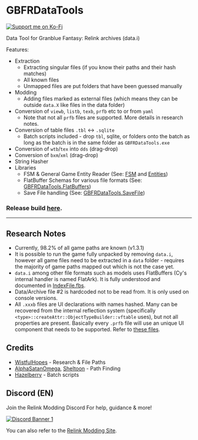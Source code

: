 # GBFRDataTools

<div width="100%">
  <a href="https://ko-fi.com/nenkai" width="40%">
    <img src="https://ko-fi.com/img/githubbutton_sm.svg" alt="Support me on Ko-Fi">
  </a>
</div>

Data Tool for Granblue Fantasy: Relink archives (data.i)

Features:
* Extraction
  * Extracting singular files (if you know their paths and their hash matches)
  * All known files
  * Unmapped files are put folders that have been guessed manually
* Modding
  * Adding files marked as external files (which means they can be outside `data.X` like files in the data folder)
* Conversion of `viewb`, `listb`, `texb`, `prfb` etc to or from `yaml`
  * Note that not all `prfb` files are supported. More details in research notes.
* Conversion of table files `.tbl` <-> `.sqlite`
  * Batch scripts included - drop `tbl`, sqlite, or folders onto the batch as long as the batch is in the same folder as `GBFRDataTools.exe`
* Conversion of `wtb`/`tex` into `dds` (drag-drop)
* Conversion of `bxm`/`xml` (drag-drop)
* String Hasher
* Libraries
  * FSM & General Game Entity Reader (See: [FSM](GBFRDataTools.FSM) and [Entities](GBFRDataTools.Entities))
  * FlatBuffer Schemas for various file formats (See: [GBFRDataTools.FlatBuffers](GBFRDataTools.FlatBuffers))
  * Save File handling (See: [GBFRDataTools.SaveFile](GBFRDataTools.SaveFile))

### Release build [here](https://github.com/Nenkai/GBFRDataTools/releases).

---

## Research Notes

* Currently, 98.2% of all game paths are known (v1.3.1)
* It is possible to run the game fully unpacked by removing `data.i`, however all game files need to be extracted in a `data` folder - requires the majority of game paths mapped out which is not the case yet.
* `data.i` among other file formats such as models uses FlatBuffers (Cy's internal handler is named FlatArk). It is fully understood and documented in [IndexFile.fbs](https://github.com/Nenkai/GBFRDataTools/blob/master/GBFRDataTools.FlatBuffers/IndexFile.fbs).
* Data/Archive file #2 is hardcoded not to be read from. It is only used on console versions.
* All `.xxxb` files are UI declarations with names hashed. Many can be recovered from the internal reflection system (specifically `<type>::createAttr::ObjectTypeBuilder::vftable` uses), but not all properties are present. Basically every `.prfb` file will use an unique UI component that needs to be supported. Refer to [these files](https://github.com/Nenkai/GBFRDataTools/tree/master/GBFRDataTools.Core/UI).

## Credits

* [WistfulHopes](https://github.com/WistfulHopes) - Research & File Paths
* [AlphaSatanOmega](https://github.com/AlphaSatanOmega), [SheItoon](https://github.com/SheItoon) - Path Finding
* [Hazelberry](https://github.com/Hazelberry/) - Batch scripts

## Discord (EN)

Join the Relink Modding Discord For help, guidance & more!

<a href="https://discord.gg/gbsG4CDsru">
  <img src="https://discordapp.com/api/guilds/1203608338344976434/widget.png?style=banner2" alt="Discord Banner 1"/>
</a>

You can also refer to the [Relink Modding Site](https://nenkai.github.io/relink-modding/).

